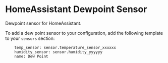 # HomeAssistant Dewpoint Sensor

Dewpoint sensor for HomeAssistant.

To add a dew point sensor to your configuration, add the following template to your ```sensors``` section:


```  - platform: dew_point
    temp_sensor: sensor.temperature_sensor_xxxxxx
    humidity_sensor: sensor.humidity_yyyyyy
    name: Dew Point
```

